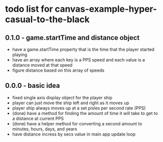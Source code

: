 # todo list for canvas-example-hyper-casual-to-the-black

## 0.1.0 - game.startTime and distance object
* have a game.startTime property that is the time that the player started playing
* have an array where each key is a PPS speed and each value is a distance moved at that speed
* figure distance based on this array of speeds

## 0.0.0 - basic idea
* fixed single axis display object for the player ship
* player can just move the ship left and right as it moves up
* player ship always moves up at a set pixles per second rate (PPS)
* (done) have a method for finding the amount of time it will take to get to a distance at current PPS
* (done) have a helper method for converting a second amount to minutes, hours, days, and years
* have distance incress by secs value in main app update loop
